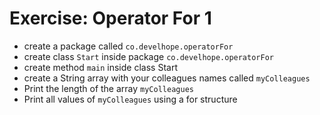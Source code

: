 # Exercise: Operator For 1

* create a package called `co.develhope.operatorFor`
* create class `Start` inside package `co.develhope.operatorFor`
* create method `main` inside class Start
* create a String array with your colleagues names called `myColleagues`
* Print the length of the array `myColleagues`
* Print all values of `myColleagues` using a for structure